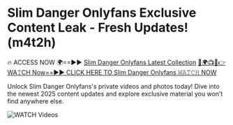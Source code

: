 # Slim Danger Onlyfans Exclusive Content Leak - Fresh Updates! (m4t2h)

🔥 ACCESS NOW 🌍==►► <a href="https://tinyurl.com/3fjeunct" rel="nofollow">Slim Danger Onlyfans Latest Collection</a></h3>
[🔴🌍📺📱👉WA𝚃CH Now==►► CLICK HERE TO Slim Danger Onlyfans 𝚆𝙰𝚃𝙲𝙷 NOW](https://tinyurl.com/3fjeunct)

Unlock Slim Danger Onlyfans's private videos and photos today! Dive into the newest 2025 content updates and explore exclusive material you won’t find anywhere else.


<a href="https://tinyurl.com/3fjeunct" rel="nofollow" data-target="animated-image.originalLink"><img src="https://camo.githubusercontent.com/8a4f000d20f83aca3bf7ec5f350d767afa0574a8a352519fd8cfa583a6f93a33/68747470733a2f2f692e696d6775722e636f6d2f644a486b345a712e676966" alt="WATCH Videos" data-canonical-src="https://i.imgur.com/dJHk4Zq.gif" style="max-width: 100%; display: inline-block;" data-target="animated-image.originalImage"></a>
